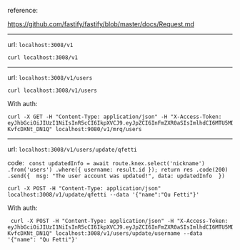 reference:

https://github.com/fastify/fastify/blob/master/docs/Request.md

---

url: `localhost:3008/v1`

```
curl localhost:3008/v1
```

---

url: `localhost:3008/v1/users`

```
curl localhost:3008/v1/users
```

With auth:
```
curl -X GET -H "Content-Type: application/json" -H "X-Access-Token: eyJhbGciOiJIUzI1NiIsInR5cCI6IkpXVCJ9.eyJpZCI6InFmZXR0aSIsImlhdCI6MTU5MDI5ODYwNSwiZXhwIjoxNTkwOTAzNDA1fQ.91aYTTG3O7tJixo3zIR9_IsGTcOIS-KvfcDXNt_DN1Q" localhost:9080/v1/mrq/users
```

---

url: `localhost:3008/v1/users/update/qfetti`

code: ``` const updatedInfo = await route.knex.select('nickname')
					.from('users')
					.where({ username: result.id });
					return res
					.code(200)
					.send({ 
						msg: "The user account was updated!",
						data: updatedInfo 
					})```

```
curl -X POST -H "Content-Type: application/json" localhost:3008/v1/update/qfetti --data '{"name":"Qu Fetti"}'

```

With auth:
```
 curl -X POST -H "Content-Type: application/json" -H "X-Access-Token: eyJhbGciOiJIUzI1NiIsInR5cCI6IkpXVCJ9.eyJpZCI6InFmZXR0aSIsImlhdCI6MTU5MDI5ODYwNSwiZXhwIjoxNTkwOTAzNDA1fQ.91aYTTG3O7tJixo3zIR9_IsGTcOIS-KvfcDXNt_DN1Q" localhost:3008/v1/users/update/username --data '{"name": "Qu Fetti"}'


```
